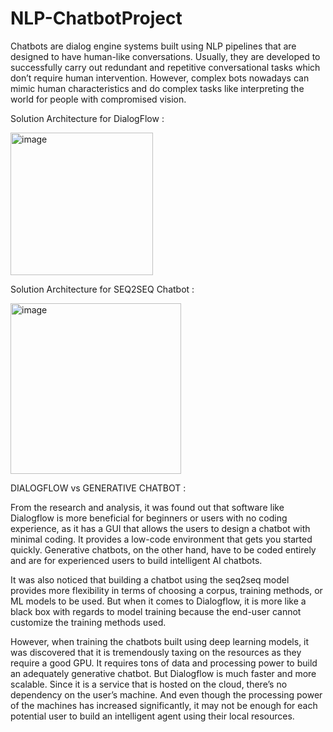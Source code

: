 # NLP-ChatbotProject

Chatbots are dialog engine systems built using NLP pipelines that are designed to have human-like conversations. Usually, they are developed to successfully carry out redundant and repetitive conversational tasks which don’t require human intervention. However, complex bots nowadays can mimic human characteristics and do complex tasks like interpreting the world for people with compromised vision.

Solution Architecture for DialogFlow :

<img width="228" alt="image" src="https://user-images.githubusercontent.com/37996679/189682639-12e81fa3-47bf-45a6-9642-ea6e6b8119c5.png">

Solution Architecture for SEQ2SEQ Chatbot :

<img width="273" alt="image" src="https://user-images.githubusercontent.com/37996679/189682732-d39bf6df-9d36-4c12-85d0-af0f638968bf.png">


DIALOGFLOW vs GENERATIVE CHATBOT :

From the research and analysis, it was found out that software like Dialogflow is more beneficial for beginners or users with no coding experience, as it has a GUI that allows the users to design a chatbot with minimal coding. It provides a low-code environment that gets you started quickly. Generative chatbots, on the other hand, have to be coded entirely and are for experienced users to build intelligent AI chatbots.

It was also noticed that building a chatbot using the seq2seq model provides more flexibility in terms of choosing a corpus, training methods, or ML models to be used. But when it comes to Dialogflow, it is more like a black box with regards to model training because the end-user cannot customize the training methods used.

However,  when training the chatbots built using deep learning models, it was discovered that it is tremendously taxing on the resources as they require a good GPU. It requires tons of data and processing power to build an adequately generative chatbot. But Dialogflow is much faster and more scalable. Since it is a service that is hosted on the cloud, there’s no dependency on the user’s machine. And even though the processing power of the machines has increased significantly, it may not be enough for each potential user to build an intelligent agent using their local resources.
